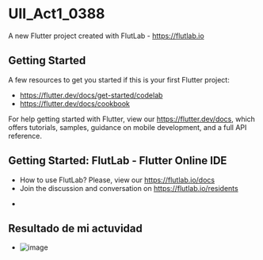 # UII_Act1_0388

A new Flutter project created with FlutLab - https://flutlab.io

## Getting Started

A few resources to get you started if this is your first Flutter project:

- https://flutter.dev/docs/get-started/codelab
- https://flutter.dev/docs/cookbook

For help getting started with Flutter, view our
https://flutter.dev/docs, which offers tutorials,
samples, guidance on mobile development, and a full API reference.

## Getting Started: FlutLab - Flutter Online IDE

- How to use FlutLab? Please, view our https://flutlab.io/docs
- Join the discussion and conversation on https://flutlab.io/residents
+
## Resultado de mi actuvidad
- ![image](https://github.com/EdgarM128/u2_act1_disenno_0388/assets/145927073/7201213a-4879-4010-b859-8d3c9644cd1d)
